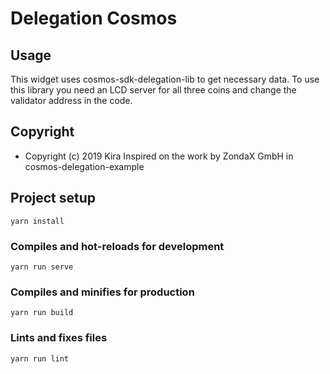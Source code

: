 # Delegation Cosmos

## Usage
This widget uses cosmos-sdk-delegation-lib to get necessary data. To use this library you need an LCD server for all three coins and change the validator address in the code.


## Copyright
* Copyright (c) 2019 Kira
Inspired on the work by ZondaX GmbH in cosmos-delegation-example

## Project setup
```
yarn install
```

### Compiles and hot-reloads for development
```
yarn run serve
```

### Compiles and minifies for production
```
yarn run build
```

### Lints and fixes files
```
yarn run lint
```

